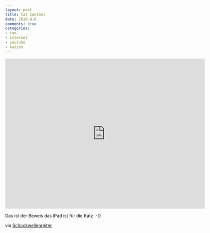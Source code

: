 ```yaml
--- 
layout: post
title: Cat Content
date: 2010-8-6
comments: true
categories: 
- fun
- internet
- youtube
- katzen
---
```

<iframe width="640" height="480" src="http://www.youtube-nocookie.com/embed/Q9NP-AeKX40" frameborder="0"> </iframe>
<p />Das ist der Beweis das iPad ist f&uuml;r die Katz :-D<p />via <a href="http://www.schockwellenreiter.de/blog/2010/08/06/cat-content-5/">Schockwellenreiter</a></p>
